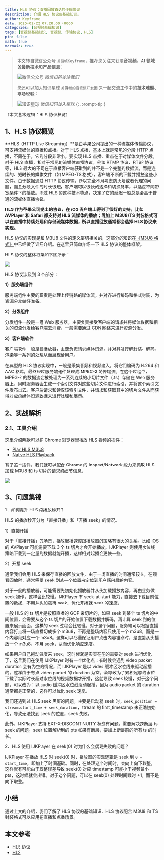 ```yaml
---
title: HLS 协议：直播回放首选的传输协议
description: 介绍 HLS 协议的基础知识。
author: Keyframe
date: 2025-02-22 07:28:08 +0800
categories: [音视频基础知识]
tags: [音视频基础知识, 音视频, 传输协议, HLS]
pin: false
math: true
mermaid: true
---
```


> 本文转自微信公众号 `关键帧Keyframe`，推荐您关注来获取**音视频、AI 领域的最新技术和产品信息**：
>
>![微信公众号](assets/img/keyframe-mp.jpg)
>_微信扫码关注我们_
>
>您还可以加入知识星球 `关键帧的音视频开发圈` 来一起交流工作中的**技术难题、职场经验**：
>
>![知识星球](assets/img/keyframe-zsxq.png)
>_微信扫码加入星球_
{: .prompt-tip }


（本文基本逻辑：HLS 协议概览）


## 1、HLS 协议概览


**HLS（HTTP Live Streaming）**是由苹果公司提出的一种流媒体传输协议，可支持流媒体的直播和点播。对于 HLS 点播，基本上就是常见的分段 HTTP 点播，不同在于，它的分段非常小。要实现 HLS 点播，重点在于对媒体文件分段。对于 HLS 直播，相对于常见的流媒体直播协议，例如 RTMP 协议、RTSP 协议等，HLS 最大的不同在于直播客户端获取到的并不是一个完整的数据流，而是连续的、短时长的媒体文件（如 MPEG-TS 格式），客户端不断的下载并播放这些小文件。由于数据通过 HTTP 协议传输，所以完全不用考虑防火墙或者代理的问题，而且分段文件的时长很短，客户端可以很快的选择和切换码率，以适应不同带宽条件下的播放。不过 HLS 的这种技术特点，决定了它的延迟一般总是会高于普通的流媒体直播协议。

**HLS 作为苹果公司提出的协议，在 iOS 客户端上得到了很好的支持，比如 AVPlayer 和 Safari 都支持对 HLS 流媒体的播放；再加上 M3U8/TS 封装格式可以在直播中持续处理和存储流媒体数据，所以直播回放通常都会选择 HLS 协议来实现。**

HLS 协议的实现是和 M3U8 文件的定义密切相关的，这部分的知识在[《M3U8 格式》](https://mp.weixin.qq.com/s/tCWED5zSMMYF6TTlRyljdA)中已经做了详细介绍。在这里只简单介绍一下 HLS 协议的整体框架。

HLS 协议的整体框架如下图所示：

![](assets/resource/av-basic-knowledge/av-protocol-hls-1.png)

HLS 协议涉及到 3 个部分：

**1）服务端组件**

服务端组件主要的职责是处理上传链路的媒体流，并对齐进行编码和格式封装，为资源分发做好准备。


**2）分发组件**


分发组件一般是一组 Web 服务器，主要负责接受客户端的请求并将媒体数据和相关的资源分发给客户端去消费。一般需要通过 CDN 网络来进行资源分发。


**3）客户端软件**

客户端软件一般是指播放器，主要负责请求媒体资源，并对其进行解封装、解码、渲染等一系列的处理从而展现给用户。

在典型的 HLS 协议实现中，一般是采集音频和视频输入，将它们编码为 H.264 和 AAC 格式，最终经过服务端组件处理成 MPEG-2 的传输流。在这个过程中，MPEG-2 的数据流会被处理为一系列连续的小切片文件（.ts）存储在 Web 服务器上，同时服务器会生成一个索引文件对这些切片文件进行索引，并将这个索引文件发布出去。客户端请求和读取该索引文件，并请求和获取其中的切片文件从而获得对应的媒体资源数据来进行处理和展示。




## 2、实战解析

### 2.1、工具介绍

这里介绍两款可以在 Chrome 浏览器里播放 HLS 视频的插件：

- [Play HLS M3U8](https://www.extfans.com/productivity/ckblfoghkjhaclegefojbgllenffajdc/)
- [Native HLS Playback](https://www.extfans.com/productivity/emnphkkblegpebimobpbekeedfgemhof)

有了这个插件，我们就可以配合 Chrome 的 Inspect/Network 能力来抓取 HLS 加载 M3U8 和 ts 切片的请求的细节信息。

![](assets/resource/av-basic-knowledge/av-protocol-hls-2.png)


## 3、问题集锦

1、如何提升 HLS 的播放秒开？

HLS 的播放秒开分为「直接开播」和「开播 seek」的情况。

1）直接开播

对于「直接开播」的场景，播放起播速度跟播放器的策略有很大的关系。比如 iOS 的 AVPlayer 可能需要下载 3 个 ts 切片才会开始播放。IJKPlayer 则使用水位线策略下载到一定量的数据就能开播，这样相对起播会更快一些。

2）开播 seek

通常我们会用 HLS 来保存直播的回放文件，由于一场直播的时间通常较长，在观看回放时，通常需要 seek 到某一个位置来定位到用户感兴趣的内容。

对于一般的播放器，可能需要先初始化播放器并从头加载播放内容，再由业务做 seek 操作，这样会比较慢。IJKPlayer 有 seek-at-start 能力，直接去下载目前位置的数据，不用从头加载再 seek，优化开播就 seek 的速度。

一般 HLS 的 ts 切片是按照直播的 GOP 来切片的，如果 seek 到某个 ts 切片的中间位置，会需要从这个 ts 切片的开始位置下载数据并解码，再计算 seek 到的位置来展示画面，这样的 seek 过程会比较慢。对于这个问题，服务端可以根据直播内容打点将一场直播切成多个 m3u8，不再是整场内容只使用一个 m3u8，而是一个内容段对应一个 m3u8。这样可以尽量保证用户点击内容锚点时，是直接从头播放一个 m3u8，不用 seek，从而优化响应速度。

如果用户自己拖动进度来 seek，这时候就是实实在在的需要对 seek 进行优化了，这里我们在使用 IJKPlayer 时有一个优化点：有时候会遇到 video packet duration 会有为空的情况，而 IJKPlayer 是以 video 缓冲区水位线来驱动起播的，这样由于有点 video packet 的 duration 为空，会导致为了累积足够的水位下载了实际时长超过水位线的视频数据才开播，这就导致 seek 较慢，对于这个问题，可以改为：以 audio 缓冲区水位线驱动起播，因为 audio packet 的 duration 通常都是正常的，这样可以优化 seek 速度。


我们还遇到过 HLS seek 黑屏的问题。主要是启动就 seek 时，`seek_position = stream.start_time + seek_duration`，stream 的 first_timestamp 未正确初始化，导致无法找到 seek 的位置，seek 失败。

此外，IJKPlayer 支持 EXT-X-DISCONTINUITY 标签有问题，需要解决跨断层 ts seek 的问题。seek 位置解析到的 pts 如果有断层，要加上断层前的所有 ts 的时长。


2、HLS 使用 IJKPlayer 在 seek(0) 时为什么会偶现失败的问题？

IJKPlayer 在播放 HLS 时 seek(0) 时，播放器的实现逻辑是 seek 到 `0 + start_time`，即加上了时间基础。同时，在处理这个时间时，会向上向下取整，这样就有可能由于取整误差导致 seek(0) 对应 timestamp 可能小于视频最小 pts，这时候就会出错。对于这个问题，可以在 seek(0) 处理时间戳时 +1，而不是向下取整。


## 小结


通过上文的介绍，我们了解了 HLS 协议的基础知识，HLS 协议配合 M3U8 和 TS 封装格式可以应用在直播和点播场景。




## 本文参考

- [HLS 协议](https://developer.apple.com/streaming/)
- [HLS](https://datatracker.ietf.org/doc/html/draft-pantos-http-live-streaming-23)





